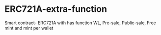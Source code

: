 # ERC721A-extra-function
Smart contract- ERC721A with has function WL, Pre-sale, Public-sale, Free mint and mint per wallet
